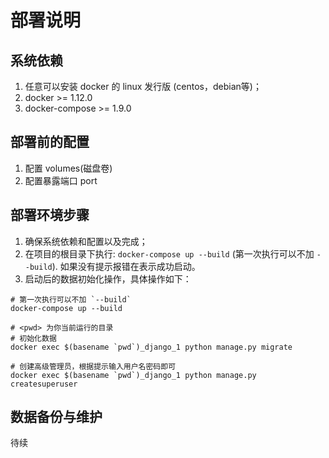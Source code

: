 # 部署说明

## 系统依赖
1. 任意可以安装 docker 的 linux 发行版 (centos，debian等)；
2. docker >= 1.12.0
3. docker-compose >= 1.9.0


## 部署前的配置
1. 配置 volumes(磁盘卷)
2. 配置暴露端口 port

## 部署环境步骤
1. 确保系统依赖和配置以及完成；
2. 在项目的根目录下执行: `docker-compose up --build` (第一次执行可以不加 `--build`). 如果没有提示报错在表示成功启动。
3. 启动后的数据初始化操作，具体操作如下：

```shell
# 第一次执行可以不加 `--build`
docker-compose up --build 

# <pwd> 为你当前运行的目录
# 初始化数据
docker exec $(basename `pwd`)_django_1 python manage.py migrate

# 创建高级管理员，根据提示输入用户名密码即可
docker exec $(basename `pwd`)_django_1 python manage.py createsuperuser
```

## 数据备份与维护
待续


